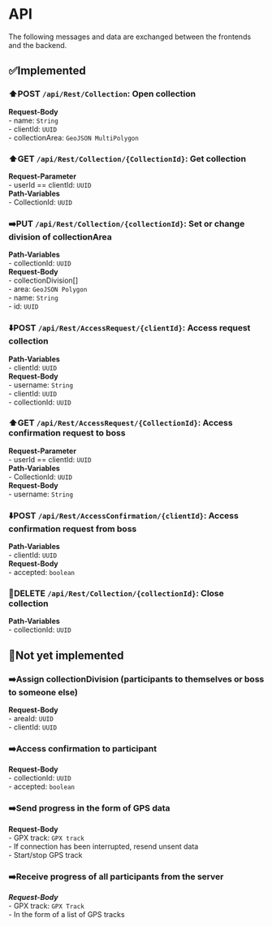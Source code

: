 # API

The following messages and data are exchanged between the frontends and the backend.

## ✅Implemented

### ⬆️POST `/api/Rest/Collection`: Open collection  
   **Request-Body**  
     - name: `String`  
     - clientId: `UUID`      
     - collectionArea: `GeoJSON MultiPolygon`    

### ⬆️GET `/api/Rest/Collection/{CollectionId}`: Get collection   
   **Request-Parameter**  
     - userId == clientId: `UUID`    
   **Path-Variables**   
      - CollectionId: `UUID`    
      
### ➡️PUT `/api/Rest/Collection/{collectionId}`: Set or change division of collectionArea  
   **Path-Variables**  
      - collectionId: `UUID`    
   **Request-Body**  
        - collectionDivision[]    
            - area: `GeoJSON Polygon`    
            - name: `String`  
            - id: `UUID`  
          
### ⬇️POST `/api/Rest/AccessRequest/{clientId}`: Access request collection  
   **Path-Variables**  
      - clientId: `UUID`  
   **Request-Body**  
      - username: `String`  
      - clientId: `UUID`  
      - collectionId: `UUID`  
    
### ⬆️GET `/api/Rest/AccessRequest/{CollectionId}`: Access confirmation request to boss  
   **Request-Parameter**  
      - userId == clientId: `UUID`  
   **Path-Variables**  
      - CollectionId: `UUID`  
   **Request-Body**  
      - username: `String`  
    
### ⬇️POST `/api/Rest/AccessConfirmation/{clientId}`: Access confirmation request from boss  
   **Path-Variables**  
      - clientId: `UUID`  
   **Request-Body**  
      - accepted: `boolean`  

### 🛑DELETE `/api/Rest/Collection/{collectionId}`: Close collection  
   **Path-Variables**  
      - collectionId: `UUID`  

 
## 🛑Not yet implemented  

### ➡️Assign collectionDivision (participants to themselves or boss to someone else)  
   **Request-Body**  
      - areaId: `UUID`  
      - clientId: `UUID`  
  
### ➡️Access confirmation to participant  
   **Request-Body**  
      - collectionId: `UUID`  
      - accepted: `boolean`  

### ➡️Send progress in the form of GPS data  
   **Request-Body**  
      - GPX track: `GPX track`  
      - If connection has been interrupted, resend unsent data  
      - Start/stop GPS track  

### ➡️Receive progress of all participants from the server  
   ***Request-Body***  
      - GPX track: `GPX Track`  
      - In the form of a list of GPS tracks  


